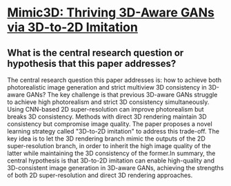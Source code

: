 # [Mimic3D: Thriving 3D-Aware GANs via 3D-to-2D Imitation](https://arxiv.org/abs/2303.09036)

## What is the central research question or hypothesis that this paper addresses?

 The central research question this paper addresses is: how to achieve both photorealistic image generation and strict multiview 3D consistency in 3D-aware GANs? The key challenge is that previous 3D-aware GANs struggle to achieve high photorealism and strict 3D consistency simultaneously. Using CNN-based 2D super-resolution can improve photorealism but breaks 3D consistency. Methods with direct 3D rendering maintain 3D consistency but compromise image quality. The paper proposes a novel learning strategy called "3D-to-2D imitation" to address this trade-off. The key idea is to let the 3D rendering branch mimic the outputs of the 2D super-resolution branch, in order to inherit the high image quality of the latter while maintaining the 3D consistency of the former.In summary, the central hypothesis is that 3D-to-2D imitation can enable high-quality and 3D-consistent image generation in 3D-aware GANs, achieving the strengths of both 2D super-resolution and direct 3D rendering approaches.
